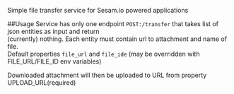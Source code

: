 Simple file transfer service for Sesam.io powered applications

##Usage
Service has only one endpoint `POST:/transfer` that takes list of json entities as input and return   
(currently) nothing. Each entity must contain url to attachment and name of file.  
Default properties `file_url` and `file_ide` (may be overridden with FILE_URL/FILE_ID env variables)

Downloaded attachment will then be uploaded to URL from property UPLOAD_URL(required)




